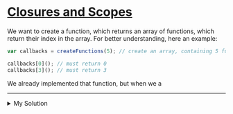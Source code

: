 # [Closures and Scopes](https://www.codewars.com/kata/526ec46d6f5e255e150002d1)

We want to create a function, which returns an array of functions, which return their index in the array. For better
understanding, here an example:

```js
var callbacks = createFunctions(5); // create an array, containing 5 functions

callbacks[0](); // must return 0
callbacks[3](); // must return 3
```

We already implemented that function, but when we a

---

<details><summary>My Solution</summary>

```js
function createFunctions(n) {
  var callbacks = [];

  for (let i = 0; i < n; i++) {
    callbacks.push(function () {
      return i;
    });
  }

  return callbacks;
}
```

</details>
